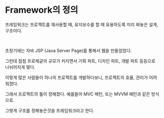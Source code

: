 # Framework의 정의

프레임워크는 프로젝트를 재사용할 때, 유지보수를 할 때 유용하도록 미리 짜놓은 설계, 구조이다.

<br>

초창기에는 자바 JSP (Java Server Page)를 통해서 웹을 만들었었다.

그런데 점점 프로제긑의 규모가 커지면서 기획 파트, 디자인 파트, 개발 파트 등등으로 나뉘어지게 됐다.

이렇게 많은 사람들이 하나의 프로젝트를 개발하다보니, 프로젝트의 효율, 관리가 어려워졌다.

그래서 프로젝트의 틀이 정해졌다. 예를들어 MVC 패턴, 또는 MVVM 패턴과 같은 방식으로.

그렇게 구조를 정해놓은것을 프레임워크라고 한다.
